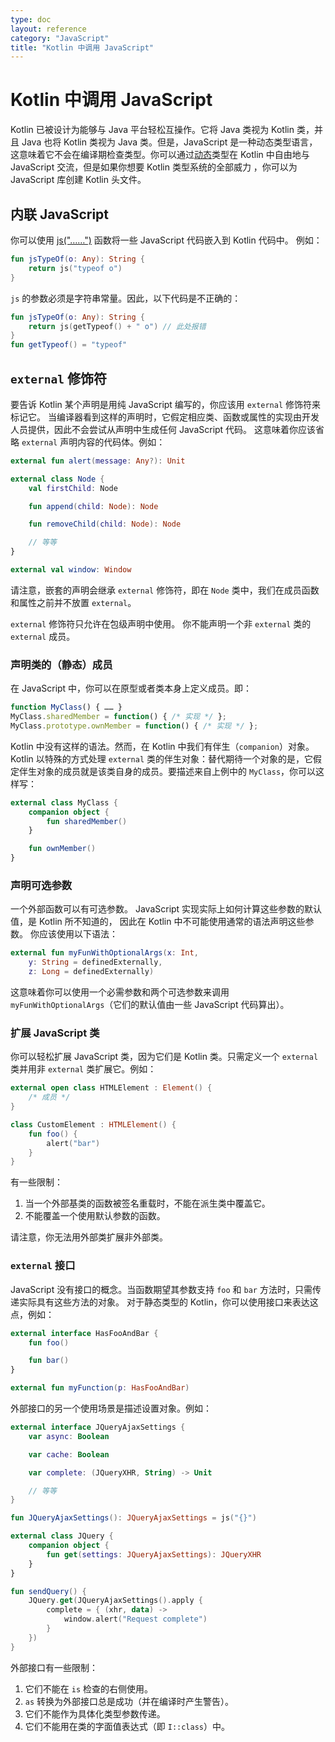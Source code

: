 ```yaml
---
type: doc
layout: reference
category: "JavaScript"
title: "Kotlin 中调用 JavaScript"
---
```


# Kotlin 中调用 JavaScript

Kotlin 已被设计为能够与 Java 平台轻松互操作。它将 Java 类视为 Kotlin 类，并且
Java 也将 Kotlin 类视为 Java 类。但是，JavaScript 是一种动态类型语言，这意味着<!--
-->它不会在编译期检查类型。你可以通过[动态](dynamic-type.html)类型在
Kotlin 中自由地与 JavaScript 交流，但是如果你想要 Kotlin 类型系统的全部威力
，你可以为 JavaScript 库创建 Kotlin 头文件。


## 内联 JavaScript

你可以使用 [js("……")](https://kotlinlang.org/api/latest/jvm/stdlib/kotlin.js/js.html) 函数将一些 JavaScript 代码嵌入到 Kotlin 代码中。
例如：


``` kotlin
fun jsTypeOf(o: Any): String {
    return js("typeof o")
}
```


`js` 的参数必须是字符串常量。因此，以下代码是不正确的：


``` kotlin
fun jsTypeOf(o: Any): String {
    return js(getTypeof() + " o") // 此处报错
}
fun getTypeof() = "typeof"
```



## `external` 修饰符

要告诉 Kotlin 某个声明是用纯 JavaScript 编写的，你应该用 `external` 修饰符来标记它。
当编译器看到这样的声明时，它假定相应类、函数或<!--
-->属性的实现由开发人员提供，因此不会尝试从声明中生成任何 JavaScript 代码。
这意味着你应该省略 `external` 声明内容的代码体。例如：


``` kotlin
external fun alert(message: Any?): Unit

external class Node {
    val firstChild: Node

    fun append(child: Node): Node

    fun removeChild(child: Node): Node

    // 等等
}

external val window: Window
```


请注意，嵌套的声明会继承 `external` 修饰符，即在 `Node` 类中，我们在<!--
-->成员函数和属性之前并不放置 `external`。

`external` 修饰符只允许在包级声明中使用。 你不能声明一个非 `external` 类的 `external` 成员。


### 声明类的（静态）成员

在 JavaScript 中，你可以在原型或者类本身上定义成员。即：


``` javascript
function MyClass() { …… }
MyClass.sharedMember = function() { /* 实现 */ };
MyClass.prototype.ownMember = function() { /* 实现 */ };
```


Kotlin 中没有这样的语法。然而，在 Kotlin 中我们有伴生（`companion`）对象。Kotlin 以特殊的方式处理
`external` 类的伴生对象：替代期待一个对象的是，它假定伴生对象的成员<!--
-->就是该类自身的成员。要描述来自上例中的 `MyClass`，你可以这样写：


``` kotlin
external class MyClass {
    companion object {
        fun sharedMember()
    }

    fun ownMember()
}
```



### 声明可选参数

一个外部函数可以有可选参数。
JavaScript 实现实际上如何计算这些参数的默认值，是 Kotlin 所不知道的，
因此在 Kotlin 中不可能使用通常的语法声明这些参数。
你应该使用以下语法：


``` kotlin
external fun myFunWithOptionalArgs(x: Int,
    y: String = definedExternally,
    z: Long = definedExternally)
```


这意味着你可以使用一个必需参数和两个可选参数来调用 `myFunWithOptionalArgs`（它们的<!--
-->默认值由一些 JavaScript 代码算出）。


### 扩展 JavaScript 类

你可以轻松扩展 JavaScript 类，因为它们是 Kotlin 类。只需定义一个 `external` 类并用<!--
-->非 `external` 类扩展它。例如：


``` kotlin
external open class HTMLElement : Element() {
    /* 成员 */
}

class CustomElement : HTMLElement() {
    fun foo() {
        alert("bar")
    }
}
```


有一些限制：

1. 当一个外部基类的函数被签名重载时，不能在派生类中覆盖它。
2. 不能覆盖一个使用默认参数的函数。

请注意，你无法用外部类扩展非外部类。


### `external` 接口

JavaScript 没有接口的概念。当函数期望其参数支持 `foo`
和 `bar` 方法时，只需传递实际具有这些方法的对象。
对于静态类型的 Kotlin，你可以使用接口来表达这点，例如：


``` kotlin
external interface HasFooAndBar {
    fun foo()

    fun bar()
}

external fun myFunction(p: HasFooAndBar)
```


外部接口的另一个使用场景是描述设置对象。例如：


``` kotlin
external interface JQueryAjaxSettings {
    var async: Boolean

    var cache: Boolean

    var complete: (JQueryXHR, String) -> Unit

    // 等等
}

fun JQueryAjaxSettings(): JQueryAjaxSettings = js("{}")

external class JQuery {
    companion object {
        fun get(settings: JQueryAjaxSettings): JQueryXHR
    }
}

fun sendQuery() {
    JQuery.get(JQueryAjaxSettings().apply {
        complete = { (xhr, data) ->
            window.alert("Request complete")
        }
    })
}
```


外部接口有一些限制：

1. 它们不能在 `is` 检查的右侧使用。
2. `as` 转换为外部接口总是成功（并在编译时产生警告）。
3. 它们不能作为具体化类型参数传递。
4. 它们不能用在类的字面值表达式（即 `I::class`）中。
